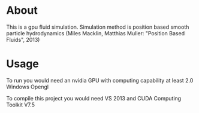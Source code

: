 About
========================
This is a gpu fluid simulation.
Simulation method is position based smooth particle hydrodynamics (Miles Macklin, Matthias Muller: "Position Based Fluids", 2013)

Usage
========================
To run you would need an nvidia GPU with computing capability at least 2.0
Windows
Opengl

To compile this project you would need VS 2013 and CUDA Computing Toolkit V7.5
